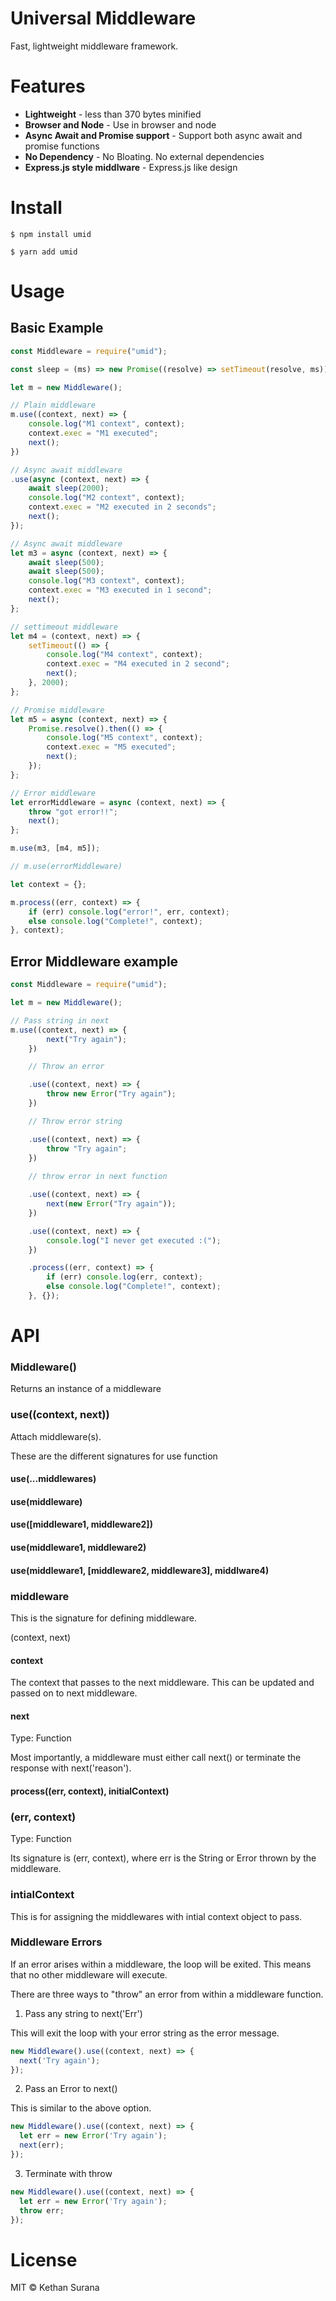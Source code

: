 # Universal Middleware

Fast, lightweight middleware framework.

# Features

* **Lightweight** - less than 370 bytes minified
* **Browser and Node** - Use in browser and node
* **Async Await and Promise support** - Support both async await and promise functions
* **No Dependency** - No Bloating. No external dependencies
* **Express.js style middlware** - Express.js like design

# Install

```
$ npm install umid

$ yarn add umid
```
# Usage

## Basic Example

```js
const Middleware = require("umid");

const sleep = (ms) => new Promise((resolve) => setTimeout(resolve, ms));

let m = new Middleware();

// Plain middleware
m.use((context, next) => {
	console.log("M1 context", context);
	context.exec = "M1 executed";
	next();
})

// Async await middleware
.use(async (context, next) => {
	await sleep(2000);
	console.log("M2 context", context);
	context.exec = "M2 executed in 2 seconds";
	next();
});

// Async await middleware
let m3 = async (context, next) => {
	await sleep(500);
	await sleep(500);
	console.log("M3 context", context);
	context.exec = "M3 executed in 1 second";
	next();
};

// settimeout middleware
let m4 = (context, next) => {
	setTimeout(() => {
		console.log("M4 context", context);
		context.exec = "M4 executed in 2 second";
		next();
	}, 2000);
};

// Promise middleware
let m5 = async (context, next) => {
	Promise.resolve().then(() => {
		console.log("M5 context", context);
		context.exec = "M5 executed";
		next();
	});
};

// Error middleware
let errorMiddleware = async (context, next) => {
	throw "got error!!";
	next();
};

m.use(m3, [m4, m5]);

// m.use(errorMiddleware)

let context = {};

m.process((err, context) => {
	if (err) console.log("error!", err, context);
	else console.log("Complete!", context);
}, context);
```

## Error Middleware example

```js
const Middleware = require("umid");

let m = new Middleware();

// Pass string in next
m.use((context, next) => {
	    next("Try again");
    })

	// Throw an error

	.use((context, next) => {
		throw new Error("Try again");
	})

    // Throw error string

	.use((context, next) => {
		throw "Try again";
    })
    
	// throw error in next function

	.use((context, next) => {
		next(new Error("Try again"));
	})

	.use((context, next) => {
		console.log("I never get executed :(");
	})

	.process((err, context) => {
		if (err) console.log(err, context);
		else console.log("Complete!", context);
	}, {});

```

# API

### Middleware()

Returns an instance of a middleware

### use((context, next))

Attach middleware(s).

These are the different signatures for use function

#### use(...middlewares)
#### use(middleware)
#### use([middleware1, middleware2])
#### use(middleware1, middleware2)
#### use(middleware1, [middleware2, middleware3], middlware4)

### middleware

This is the signature for defining middleware.

(context, next)

#### context

The context that passes to the next middleware. This can be updated and passed on to next middleware.

#### next

Type: Function

Most importantly, a middleware must either call next() or terminate the response with next('reason').

#### process((err, context), initialContext)

### (err, context)

Type: Function

Its signature is (err, context), where err is the String or Error thrown by the middleware.

### intialContext

This is for assigning the middlewares with intial context object to pass.

### Middleware Errors

If an error arises within a middleware, the loop will be exited. This means that no other middleware will execute.

There are three ways to "throw" an error from within a middleware function.

1. Pass any string to next('Err')

This will exit the loop with your error string as the error message.

```js
new Middleware().use((context, next) => {
  next('Try again');
});
```

2. Pass an Error to next()

This is similar to the above option.

```js
new Middleware().use((context, next) => {
  let err = new Error('Try again');
  next(err);
});
```
3. Terminate with throw

```js
new Middleware().use((context, next) => {
  let err = new Error('Try again');
  throw err;
});
```

# License

MIT © Kethan Surana
